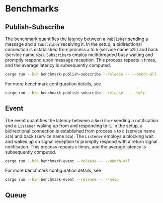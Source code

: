 # Benchmarks

## Publish-Subscribe

The benchmark quantifies the latency between a `Publisher` sending a message and
a `Subscriber` receiving it. In the setup, a bidirectional connection is
established from process `a` to `b` (service name `a2b`) and back (service name
`b2a`). `Subscriber`s employ multithreaded busy waiting and promptly respond
upon message reception. This process repeats `n` times, and the average latency
is subsequently computed.

```sh
cargo run --bin benchmark-publish-subscribe --release -- --bench-all
```

For more benchmark configuration details, see

```sh
cargo run --bin benchmark-publish-subscribe --release -- --help
```

## Event

The event quantifies the latency between a `Notifier` sending a notification and
a `Listener` waking up from and responding to it. In the setup, a bidirectional
connection is established from process `a` to `b` (service name `a2b`) and back
(service name `b2a`). The `Listener` employs a blocking wait and wakes up on
signal reception to promptly respond with a return signal notification. This
process repeats `n` times, and the average latency is subsequently computed.

```sh
cargo run --bin benchmark-event --release -- --bench-all
```

For more benchmark configuration details, see

```sh
cargo run --bin benchmark-event --release -- --help
```

## Queue
